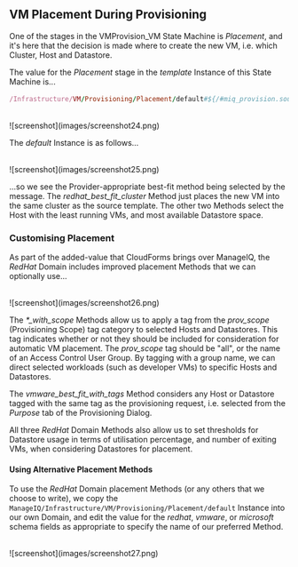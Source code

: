 ## VM Placement During Provisioning

One of the stages in the VMProvision\_VM State Machine is _Placement_, and it's here that the decision is made where to create the new VM, i.e. which Cluster, Host and Datastore.

The value for the _Placement_ stage in the _template_ Instance of this State Machine is...
<br>

```ruby
/Infrastructure/VM/Provisioning/Placement/default#${/#miq_provision.source.vendor}
```
<br>
![screenshot](images/screenshot24.png)
<br>

The _default_ Instance is as follows...

<br>
![screenshot](images/screenshot25.png)
<br>

...so we see the Provider-appropriate best-fit method being selected by the message. The _redhat\_best\_fit\_cluster_ Method just places the new VM into the same cluster as the source template. The other two Methods select the Host with the least running VMs, and most available Datastore space.

### Customising Placement

As part of the added-value that CloudForms brings over ManageIQ, the _RedHat_ Domain includes improved placement Methods that we can optionally use...

<br>
![screenshot](images/screenshot26.png)
<br>

The _*\_with\_scope_ Methods allow us to apply a tag from the _prov\_scope_ (Provisioning Scope) tag category to selected Hosts and Datastores. This tag indicates whether or not they should be included for consideration for automatic VM placement. The _prov\_scope_ tag should be "all", or the name of an Access Control User Group. By tagging with a group name, we can direct selected workloads (such as developer VMs) to specific Hosts and Datastores.

The _vmware\_best\_fit\_with\_tags_ Method considers any Host or Datastore tagged with the same tag as the provisioning request, i.e. selected from the _Purpose_ tab of the Provisioning Dialog.

All three _RedHat_ Domain Methods also allow us to set thresholds for Datastore usage in terms of utilisation percentage, and number of exiting VMs, when considering Datastores for placement.

#### Using Alternative Placement Methods

To use the _RedHat_ Domain placement Methods (or any others that we choose to write), we copy the ```ManageIQ/Infrastructure/VM/Provisioning/Placement/default``` Instance into our own Domain, and edit the value for the _redhat_, _vmware_, or _microsoft_ schema fields as appropriate to specify the name of our preferred Method.

<br>
![screenshot](images/screenshot27.png)
<br>
